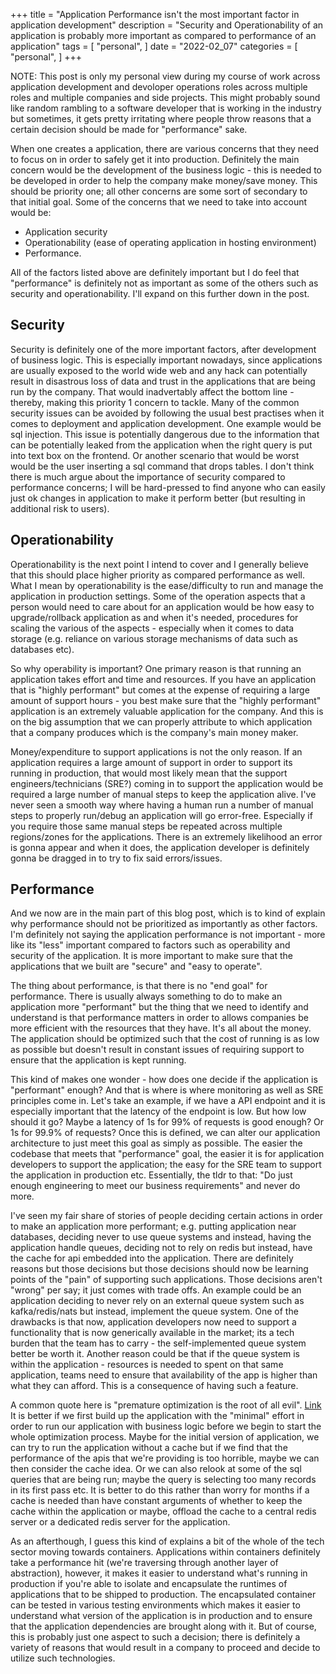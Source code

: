 +++
title = "Application Performance isn't the most important factor in application development"
description = "Security and Operationability of an application is probably more important as compared to performance of an application"
tags = [
    "personal",
]
date = "2022-02_07"
categories = [
    "personal",
]
+++

NOTE: This post is only my personal view during my course of work across application development and devoloper operations roles across multiple roles and multiple companies and side projects. This might probably sound like random rambling to a software developer that is working in the industry but sometimes, it gets pretty irritating where people throw reasons that a certain decision should be made for "performance" sake.

When one creates a application, there are various concerns that they need to focus on in order to safely get it into production. Definitely the main concern would be the development of the business logic -  this is needed to be developed in order to help the company make money/save money. This should be priority one; all other concerns are some sort of secondary to that initial goal. Some of the concerns that we need to take into account would be:
- Application security
- Operationability (ease of operating application in hosting environment)
- Performance. 

All of the factors listed above are definitely important but I do feel that "performance" is definitely not as important as some of the others such as security and operationability. I'll expand on this further down in the post.

## Security

Security is definitely one of the more important factors, after development of business logic. This is especially important nowadays, since applications are usually exposed to the world wide web and any hack can potentially result in disastrous loss of data and trust in the applications that are being run by the company. That would inadvertably affect the bottom line - thereby, making this priority 1 concern to tackle. Many of the common security issues can be avoided by following the usual best practises when it comes to deployment and application development. One example would be sql injection. This issue is potentially dangerous due to the information that can be potentially leaked from the application when the right query is put into text box on the frontend. Or another scenario that would be worst would be the user inserting a sql command that drops tables. I don't think there is much argue about the importance of security compared to performance concerns; I will be hard-pressed to find anyone who can easily just ok changes in application to make it perform better (but resulting in additional risk to users). 

## Operationability

Operationability is the next point I intend to cover and I generally believe that this should place higher priority as compared performance as well. What I mean by operationability is the ease/difficulty to run and manage the application in production settings. Some of the operation aspects that a person would need to care about for an application would be how easy to upgrade/rollback application as and when it's needed, procedures for scaling the various of the aspects - especially when it comes to data storage (e.g. reliance on various storage mechanisms of data such as databases etc). 

So why operability is important? One primary reason is that running an application takes effort and time and resources. If you have an application that is "highly performant" but comes at the expense of requiring a large amount of support hours - you best make sure that the "highly performant" application is an extremely valuable application for the company. And this is on the big assumption that we can properly attribute to which application that a company produces which is the company's main money maker. 

Money/expenditure to support applications is not the only reason. If an application requires a large amount of support in order to support its running in production, that would most likely mean that the support engineers/technicians (SRE?) coming in to support the application would be required a large number of manual steps to keep the application alive. I've never seen a smooth way where having a human run a number of manual steps to properly run/debug an application will go error-free. Especially if you require those same manual steps be repeated across multiple regions/zones for the applications. There is an extremely likelihood an error is gonna appear and when it does, the application developer is definitely gonna be dragged in to try to fix said errors/issues.

## Performance

And we now are in the main part of this blog post, which is to kind of explain why performance should not be prioritized as importantly as other factors. I'm definitely not saying the application performance is not important - more like its "less" important compared to factors such as operability and security of the application. It is more important to make sure that the applications that we built are "secure" and "easy to operate".

The thing about performance, is that there is no "end goal" for performance. There is usually always something to do to make an application more "performant" but the thing that we need to identify and understand is that performance matters in order to allows companies be more efficient with the resources that they have. It's all about the money. The application should be optimized such that the cost of running is as low as possible but doesn't result in constant issues of requiring support to ensure that the application is kept running.

This kind of makes one wonder - how does one decide if the application is "performant" enough? And that is where is where monitoring as well as SRE principles come in. Let's take an example, if we have a API endpoint and it is especially important that the latency of the endpoint is low. But how low should it go? Maybe a latency of 1s for 99% of requests is good enough? Or 1s for 99.9% of requests? Once this is defined, we can alter our application architecture to just meet this goal as simply as possible. The easier the codebase that meets that "performance" goal, the easier it is for application developers to support the application; the easy for the SRE team to support the application in production etc. Essentially, the tldr to that: "Do just enough engineering to meet our business requirements" and never do more.

I've seen my fair share of stories of people deciding certain actions in order to make an application more performant; e.g. putting application near databases, deciding never to use queue systems and instead, having the application handle queues, deciding not to rely on redis but instead, have the cache for api embedded into the application. There are definitely reasons but those decisions but those decisions should now be learning points of the "pain" of supporting such applications. Those decisions aren't "wrong" per say; it just comes with trade offs. An example could be an application deciding to never rely on an external queue system such as kafka/redis/nats but instead, implement the queue system. One of the drawbacks is that now, application developers now need to support a functionality that is now generically available in the market; its a tech burden that the team has to carry - the self-implemented queue system better be worth it. Another reason could be that if the queue system is within the application - resources is needed to spent on that same application, teams need to ensure that availability of the app is higher than what they can afford. This is a consequence of having such a feature.

A common quote here is "premature optimization is the root of all evil". [Link](https://softwareengineering.stackexchange.com/questions/80084/is-premature-optimization-really-the-root-of-all-evil) It is better if we first build up the application with the "minimal" effort in order to run our application with business logic before we begin to start the whole optimization process. Maybe for the initial version of application, we can try to run the application without a cache but if we find that the performance of the apis that we're providing is too horrible, maybe we can then consider the cache idea. Or we can also relook at some of the sql queries that are being run; maybe the query is selecting too many records in its first pass etc. It is better to do this rather than worry for months if a cache is needed than have constant arguments of whether to keep the cache within the application or maybe, offload the cache to a central redis server or a dedicated redis server for the application.

As an afterthough, I guess this kind of explains a bit of the whole of the tech sector moving towards containers. Applications within containers definitely take a performance hit (we're traversing through another layer of abstraction), however, it makes it easier to understand what's running in production if you're able to isolate and encapsulate the runtimes of applications that to be shipped to production. The encapsulated container can be tested in various testing environments which makes it easier to understand what version of the application is in production and to ensure that the application dependencies are brought along with it. But of course, this is probably just one aspect to such a decision; there is definitely a variety of reasons that would result in a company to proceed and decide to utilize such technologies.